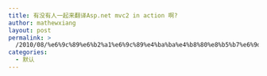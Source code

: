 ```yaml
---
title: 有没有人一起来翻译Asp.net mvc2 in action 啊?
author: mathewxiang
layout: post
permalink: >
  /2010/08/%e6%9c%89%e6%b2%a1%e6%9c%89%e4%ba%ba%e4%b8%80%e8%b5%b7%e6%9d%a5%e7%bf%bb%e8%af%91asp-net-mvc2-in-action-%e5%95%8a/
categories:
  - 默认
---
```

